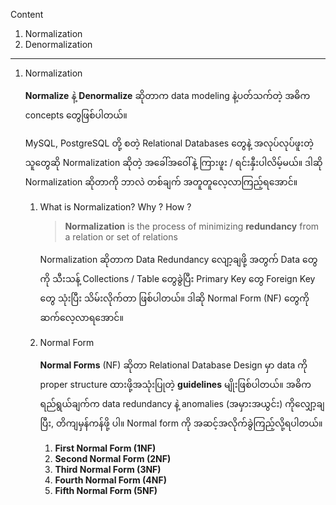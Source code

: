 
Content 
1. Normalization
2. Denormalization

------------------------------------------------------------------------

1. Normalization
   
   **Normalize** နဲ့ **Denormalize** ဆိုတာက data modeling နဲ့ပတ်သက်တဲ့ အဓိက concepts တွေဖြစ်ပါတယ်။
   
   MySQL, PostgreSQL တို့ စတဲ့ Relational Databases တွေနဲ့ အလုပ်လုပ်ဖူးတဲ့ သူတွေဆို Normalization ဆိုတဲ့ အခေါ်အဝေါ်နဲ့ ကြားဖူး / ရင်းနှီးပါလိမ့်မယ်။ ဒါဆို Normalization ဆိုတာကို ဘာလဲ တစ်ချက် အတူတူလေ့လာကြည့်ရအောင်။
   
   1. What is Normalization? Why ? How ?
      
      > ****Normalization**** is the process of minimizing ****redundancy**** from a relation or set of relations
      
       Normalization ဆိုတာက Data Redundancy လျော့ချဖို့ အတွက် Data တွေကို သီးသန့် Collections / Table တွေခွဲပြီး Primary Key တွေ Foreign Key တွေ သုံးပြီး သိမ်းလိုက်တာ ဖြစ်ပါတယ်။ ဒါဆို Normal Form (NF) တွေကို ဆက်လေ့လာရအောင်။ 
       
	1. Normal Form 
          
          **Normal Forms** (NF) ဆိုတာ Relational Database Design မှာ data ကို proper structure ထားဖို့အသုံးပြုတဲ့ **guidelines** မျိုးဖြစ်ပါတယ်။ အဓိကရည်ရွယ်ချက်က data redundancy နဲ့ anomalies (အမှားအယွင်း) ကိုလျှော့ချပြီး, တိကျမှန်ကန်ဖို့ ပါ။ Normal form ကို အဆင့်အလိုက်ခွဲကြည့်လို့ရပါတယ်။
          
          1. ****First Normal Form (1NF)****
          2. ****Second Normal Form (2NF)****
          3. ****Third Normal Form (3NF)****
          4. ****Fourth Normal Form (4NF)****
          5. ****Fifth Normal Form (5NF)****
   
   

